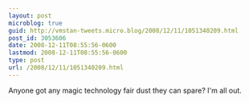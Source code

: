 ```yaml
---
layout: post
microblog: true
guid: http://vmstan-tweets.micro.blog/2008/12/11/1051340209.html
post_id: 3053606
date: 2008-12-11T08:55:56-0600
lastmod: 2008-12-11T08:55:56-0600
type: post
url: /2008/12/11/1051340209.html
---
```

Anyone got any magic technology fair dust they can spare? I'm all out.
